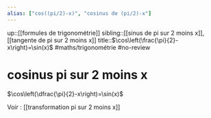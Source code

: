 ```yaml
---
alias: ["cos((pi/2)-x)", "cosinus de (pi/2)-x"]
---
```

up::[[formules de trigonométrie]]
sibling::[[sinus de pi sur 2 moins x]], [[tangente de pi sur 2 moins x]]
title::$\cos\left(\frac{\pi}{2}-x\right)=\sin(x)$
#maths/trigonométrie #no-review 
# cosinus pi sur 2 moins x

$\cos\left(\dfrac{\pi}{2}-x\right)=\sin(x)$

Voir : [[transformation pi sur 2 moins x]]